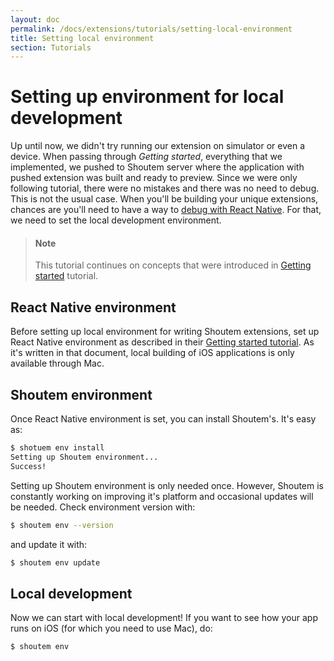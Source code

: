 ```yaml
---
layout: doc
permalink: /docs/extensions/tutorials/setting-local-environment
title: Setting local environment
section: Tutorials
---
```


# Setting up environment for local development

Up until now, we didn't try running our extension on simulator or even a device. When passing through _Getting started_, everything that we implemented, we pushed to Shoutem server where the application with pushed extension was built and ready to preview. Since we were only following tutorial, there were no mistakes and there was no need to debug. This is not the usual case. When you'll be building your unique extensions, chances are you'll need to have a way to [debug with React Native](https://facebook.github.io/react-native/docs/debugging.html). For that, we need to set the local development environment.

> #### Note
> This tutorial continues on concepts that were introduced in [Getting started](http://shoutem.github.io/docs/extensions/getting-started/introduction) tutorial.

## React Native environment

Before setting up local environment for writing Shoutem extensions, set up React Native environment as described in their [Getting started tutorial](https://facebook.github.io/react-native/docs/getting-started.html). As it's written in that document, local building of iOS applications is only available through Mac.

## Shoutem environment

Once React Native environment is set, you can install Shoutem's. It's easy as:

```bash
$ shotuem env install
Setting up Shoutem environment...
Success!
```

Setting up Shoutem environment is only needed once. However, Shoutem is constantly working on improving it's platform and occasional updates will be needed. Check environment version with:

```bash
$ shoutem env --version
```

and update it with:

```bash
$ shoutem env update
```

## Local development

Now we can start with local development! If you want to see how your app runs on iOS (for which you need to use Mac), do:

```bash
$ shoutem env 
